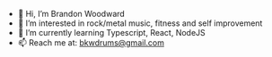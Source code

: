 - 👋 Hi, I’m Brandon Woodward
- 👀 I’m interested in rock/metal music, fitness and self improvement
- 🌱 I’m currently learning Typescript, React, NodeJS
- 📫 Reach me at: bkwdrums@gmail.com

<!---
bkw1491/bkw1491 is a ✨ special ✨ repository because its `README.md` (this file) appears on your GitHub profile.
You can click the Preview link to take a look at your changes.
--->
